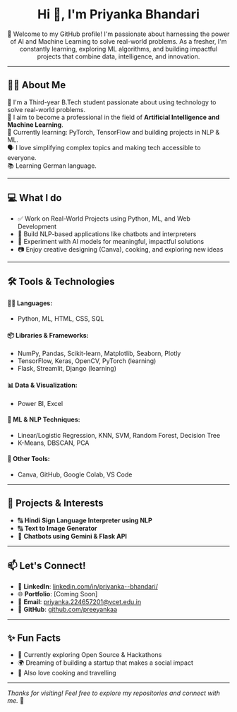 <h1 align="center">Hi 👋, I'm Priyanka Bhandari</h1>

<p align="center">
  🤖 Welcome to my GitHub profile! I'm passionate about harnessing the power of AI and Machine Learning to solve real-world problems. As a fresher, I'm constantly learning, exploring ML algorithms, and building impactful projects that combine data, intelligence, and innovation.
</p>

---

## 👩‍💻 About Me

🌟 I'm a Third-year B.Tech student passionate about using technology to solve real-world problems.  
🎯 I aim to become a professional in the field of **Artificial Intelligence and Machine Learning**.  
🧠 Currently learning: PyTorch, TensorFlow and building projects in NLP & ML.  
🗣 I love simplifying complex topics and making tech accessible to everyone.  
📚 Learning German language.

---

## 💻 What I do

- ✅ Work on Real-World Projects using Python, ML, and Web Development  
- 🤖 Build NLP-based applications like chatbots and interpreters  
- 🧪 Experiment with AI models for meaningful, impactful solutions  
- 📷 Enjoy creative designing (Canva), cooking, and exploring new ideas  

---

## 🛠️ Tools & Technologies

#### 👩‍💻 Languages:
- Python, ML, HTML, CSS, SQL

#### 📦 Libraries & Frameworks:
- NumPy, Pandas, Scikit-learn, Matplotlib, Seaborn, Plotly  
- TensorFlow, Keras, OpenCV, PyTorch (learning)  
- Flask, Streamlit, Django (learning)

#### 📊 Data & Visualization:
- Power BI, Excel

#### 🧠 ML & NLP Techniques:
- Linear/Logistic Regression, KNN, SVM, Random Forest, Decision Tree  
- K-Means, DBSCAN, PCA  

#### 🎨 Other Tools:
- Canva, GitHub, Google Colab, VS Code

---

## 🚀 Projects & Interests

- 🔠 **Hindi Sign Language Interpreter using NLP**  
- 🔠 **Text to Image Generator**  
- 🧠 **Chatbots using Gemini & Flask API**

---

## 📫 Let's Connect!

- 🔗 **LinkedIn**: [linkedin.com/in/priyanka--bhandari/](https://www.linkedin.com/in/priyanka--bhandari/)  
- 🌐 **Portfolio**: [Coming Soon]  
- 📧 **Email**: priyanka.224657201@vcet.edu.in  
- 💼 **GitHub**: [github.com/preeyankaa](https://github.com/preeyankaa)

---

## ✨ Fun Facts

- 🌱 Currently exploring Open Source & Hackathons  
- 🌍 Dreaming of building a startup that makes a social impact  
- 🎨 Also love cooking and travelling

---

_Thanks for visiting! Feel free to explore my repositories and connect with me._ 🚀


